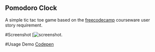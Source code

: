 ## Pomodoro Clock
A simple tic tac toe game based on the   [freecodecamp](https://www.freecodecamp.com/challenges/build-a-tic-tac-toe-game) courseware user story requirement.

#Screenshot
[![screenshot](https://github.com/theslyone/tic-tac-toe/blob/master/img/screenshot.jpg).

#Usage
Demo [Codepen](http://codepen.io/theslyguy/full/ZBVoNy)
